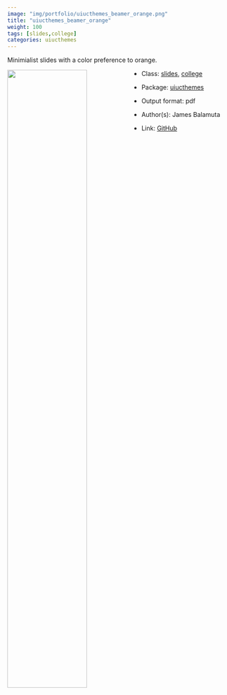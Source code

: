 ```yaml
---
image: "img/portfolio/uiucthemes_beamer_orange.png"
title: "uiucthemes_beamer_orange"
weight: 100
tags: [slides,college]
categories: uiucthemes
---
```


Minimialist slides with a color preference to orange.

<!--more-->

<p><a href="../../img/portfolio/uiucthemes_beamer_orange.png"><img class = "jf-image-shadow" src="../../img/portfolio/uiucthemes_beamer_orange.png" width="60%"  align="left"></a></p>

- Class: [slides](../../tags/slides), [college](../../tags/college)
- Package: [uiucthemes](uiucthemes)
- Output format: pdf

- Author(s): James Balamuta
- Link: [GitHub](https://github.com/illinois-r/uiucthemes)


